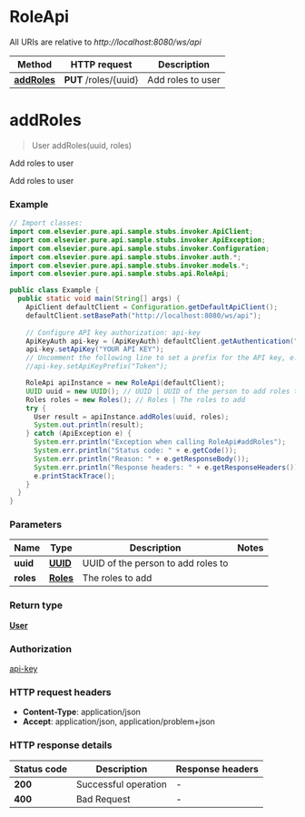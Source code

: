 # RoleApi

All URIs are relative to *http://localhost:8080/ws/api*

Method | HTTP request | Description
------------- | ------------- | -------------
[**addRoles**](RoleApi.md#addRoles) | **PUT** /roles/{uuid} | Add roles to user


<a name="addRoles"></a>
# **addRoles**
> User addRoles(uuid, roles)

Add roles to user

Add roles to user

### Example
```java
// Import classes:
import com.elsevier.pure.api.sample.stubs.invoker.ApiClient;
import com.elsevier.pure.api.sample.stubs.invoker.ApiException;
import com.elsevier.pure.api.sample.stubs.invoker.Configuration;
import com.elsevier.pure.api.sample.stubs.invoker.auth.*;
import com.elsevier.pure.api.sample.stubs.invoker.models.*;
import com.elsevier.pure.api.sample.stubs.api.RoleApi;

public class Example {
  public static void main(String[] args) {
    ApiClient defaultClient = Configuration.getDefaultApiClient();
    defaultClient.setBasePath("http://localhost:8080/ws/api");
    
    // Configure API key authorization: api-key
    ApiKeyAuth api-key = (ApiKeyAuth) defaultClient.getAuthentication("api-key");
    api-key.setApiKey("YOUR API KEY");
    // Uncomment the following line to set a prefix for the API key, e.g. "Token" (defaults to null)
    //api-key.setApiKeyPrefix("Token");

    RoleApi apiInstance = new RoleApi(defaultClient);
    UUID uuid = new UUID(); // UUID | UUID of the person to add roles to
    Roles roles = new Roles(); // Roles | The roles to add
    try {
      User result = apiInstance.addRoles(uuid, roles);
      System.out.println(result);
    } catch (ApiException e) {
      System.err.println("Exception when calling RoleApi#addRoles");
      System.err.println("Status code: " + e.getCode());
      System.err.println("Reason: " + e.getResponseBody());
      System.err.println("Response headers: " + e.getResponseHeaders());
      e.printStackTrace();
    }
  }
}
```

### Parameters

Name | Type | Description  | Notes
------------- | ------------- | ------------- | -------------
 **uuid** | [**UUID**](.md)| UUID of the person to add roles to |
 **roles** | [**Roles**](Roles.md)| The roles to add |

### Return type

[**User**](User.md)

### Authorization

[api-key](../README.md#api-key)

### HTTP request headers

 - **Content-Type**: application/json
 - **Accept**: application/json, application/problem+json

### HTTP response details
| Status code | Description | Response headers |
|-------------|-------------|------------------|
**200** | Successful operation |  -  |
**400** | Bad Request |  -  |

